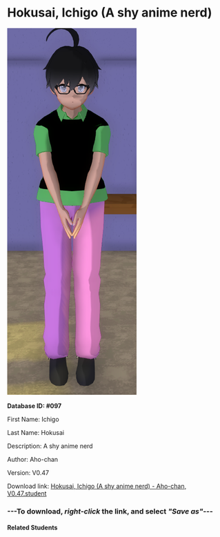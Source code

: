 # Hokusai, Ichigo (A shy anime nerd)

<img src="Files/Hokusai, Ichigo (A shy anime nerd).png" title="Hokusai, Ichigo (A shy anime nerd) - Aho-chan, V0.47">

**Database ID: #097**

First Name: Ichigo

Last Name: Hokusai

Description: A shy anime nerd

Author: Aho-chan

Version: V0.47

Download link: <a href="https://raw.githubusercontent.com/Arbiter1223/Daigaku-Gurashi-Custom-Students/master/Students/Files/Hokusai%2C%20Ichigo%20(A%20shy%20anime%20nerd)%20-%20Aho-chan%2C%20V0.47.student">Hokusai, Ichigo (A shy anime nerd) - Aho-chan, V0.47.student</a>

### ---**To download, _right-click_ the link, and select _"Save as"_**---

#### Related Students

